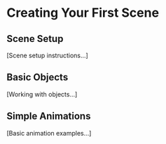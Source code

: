 # Creating Your First Scene

## Scene Setup

[Scene setup instructions...]

## Basic Objects

[Working with objects...]

## Simple Animations

[Basic animation examples...]